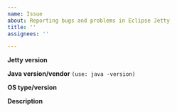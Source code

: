 ```yaml
---
name: Issue
about: Reporting bugs and problems in Eclipse Jetty
title: ''
assignees: ''

---
```


**Jetty version**

**Java version/vendor** `(use: java -version)`

**OS type/version**

**Description**



